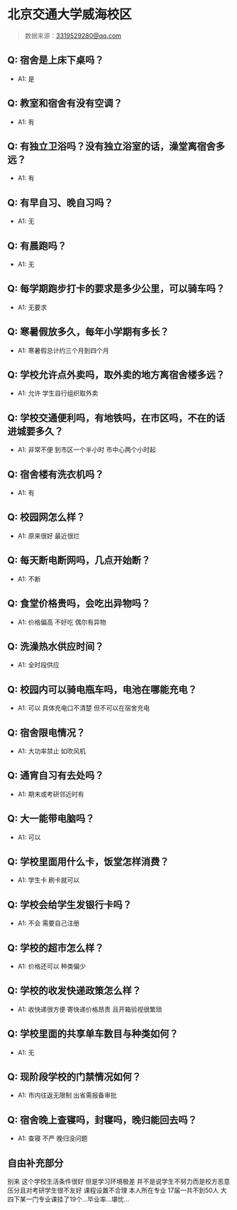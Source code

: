 # 北京交通大学威海校区

> 数据来源：3319529280@qq.com

## Q: 宿舍是上床下桌吗？

- A1: 是

## Q: 教室和宿舍有没有空调？

- A1: 有

## Q: 有独立卫浴吗？没有独立浴室的话，澡堂离宿舍多远？

- A1: 有

## Q: 有早自习、晚自习吗？

- A1: 无

## Q: 有晨跑吗？

- A1: 无

## Q: 每学期跑步打卡的要求是多少公里，可以骑车吗？

- A1: 无要求

## Q: 寒暑假放多久，每年小学期有多长？

- A1: 寒暑假总计约三个月到四个月

## Q: 学校允许点外卖吗，取外卖的地方离宿舍楼多远？

- A1: 允许 学生自行组织取外卖

## Q: 学校交通便利吗，有地铁吗，在市区吗，不在的话进城要多久？

- A1: 非常不便 到市区一个半小时 市中心两个小时起

## Q: 宿舍楼有洗衣机吗？

- A1: 有

## Q: 校园网怎么样？

- A1: 原来很好 最近很烂

## Q: 每天断电断网吗，几点开始断？

- A1: 不断

## Q: 食堂价格贵吗，会吃出异物吗？

- A1: 价格偏高 不好吃 偶尔有异物

## Q: 洗澡热水供应时间？

- A1: 全时段供应

## Q: 校园内可以骑电瓶车吗，电池在哪能充电？

- A1: 可以 具体充电口不清楚 但不可以在宿舍充电

## Q: 宿舍限电情况？

- A1: 大功率禁止 如吹风机

## Q: 通宵自习有去处吗？

- A1: 期末或考研邻近时有

## Q: 大一能带电脑吗？

- A1: 可以

## Q: 学校里面用什么卡，饭堂怎样消费？

- A1: 学生卡 刷卡就可以

## Q: 学校会给学生发银行卡吗？

- A1: 不会 需要自己注册

## Q: 学校的超市怎么样？

- A1: 价格还可以 种类偏少

## Q: 学校的收发快递政策怎么样？

- A1: 收快递很方便 寄快递价格昂贵 且开箱验视很繁琐

## Q: 学校里面的共享单车数目与种类如何？

- A1: 无

## Q: 现阶段学校的门禁情况如何？

- A1: 市内往返无限制 出省需报备审批

## Q: 宿舍晚上查寝吗，封寝吗，晚归能回去吗？

- A1: 查寝 不严 晚归没问题

## 自由补充部分

别来 这个学校生活条件很好 但是学习环境极差 并不是说学生不努力而是校方恶意压分且对考研学生很不友好 课程设置不合理 本人所在专业 17届一共不到50人 大四下某一门专业课挂了19个…毕业率…堪忧…